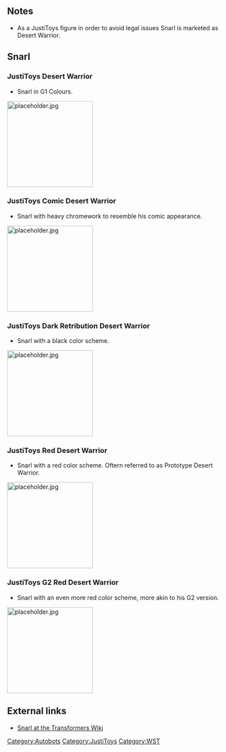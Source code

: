 Notes
-----

-   As a JustiToys figure in order to avoid legal issues Snarl is marketed as Desert Warrior.

Snarl
-----

### JustiToys Desert Warrior

-   Snarl in G1 Colours.

<img src="placeholder.jpg" title="fig:placeholder.jpg" alt="placeholder.jpg" width="200" />

### JustiToys Comic Desert Warrior

-   Snarl with heavy chromework to resemble his comic appearance.

<img src="placeholder.jpg" title="fig:placeholder.jpg" alt="placeholder.jpg" width="200" />

### JustiToys Dark Retribution Desert Warrior

-   Snarl with a black color scheme.

<img src="placeholder.jpg" title="fig:placeholder.jpg" alt="placeholder.jpg" width="200" />

### JustiToys Red Desert Warrior

-   Snarl with a red color scheme. Oftern referred to as Prototype Desert Warrior.

<img src="placeholder.jpg" title="fig:placeholder.jpg" alt="placeholder.jpg" width="200" />

### JustiToys G2 Red Desert Warrior

-   Snarl with an even more red color scheme, more akin to his G2 version.

<img src="placeholder.jpg" title="fig:placeholder.jpg" alt="placeholder.jpg" width="200" />

External links
--------------

-   [Snarl at the Transformers Wiki](http://tfwiki.net/wiki/Snarl)

<Category:Autobots> <Category:JustiToys> <Category:WST>